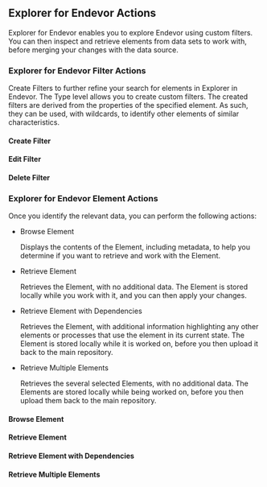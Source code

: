 ## Explorer for Endevor Actions

Explorer for Endevor enables you to explore Endevor using custom filters. You can then inspect and retrieve elements from data sets to work with, before merging your changes with the data source.

### Explorer for Endevor Filter Actions

Create Filters to further refine your search for elements in Explorer in Endevor.
The Type level allows you to create custom filters.
The created filters are derived from the properties of the specified element.
As such, they can be used, with wildcards, to identify other elements of similar characteristics.

#### Create Filter

#### Edit Filter

#### Delete Filter

### Explorer for Endevor Element Actions

Once you identify the relevant data, you can perform the following actions:
- Browse Element

  Displays the contents of the Element, including metadata, to help you determine if you want to retrieve and work with the Element.
- Retrieve Element

  Retrieves the Element, with no additional data. The Element is stored locally while you work with it, and you can then apply your changes.
- Retrieve Element with Dependencies

  Retrieves the Element, with additional information highlighting any other elements or processes that use the element in its current state. The Element is stored locally while it is worked on, before you then upload it back to the main repository.
- Retrieve Multiple Elements

  Retrieves the several selected Elements, with no additional data. The Elements are stored locally while being worked on, before you then upload them back to the main repository.

#### Browse Element

#### Retrieve Element

#### Retrieve Element with Dependencies

#### Retrieve Multiple Elements
